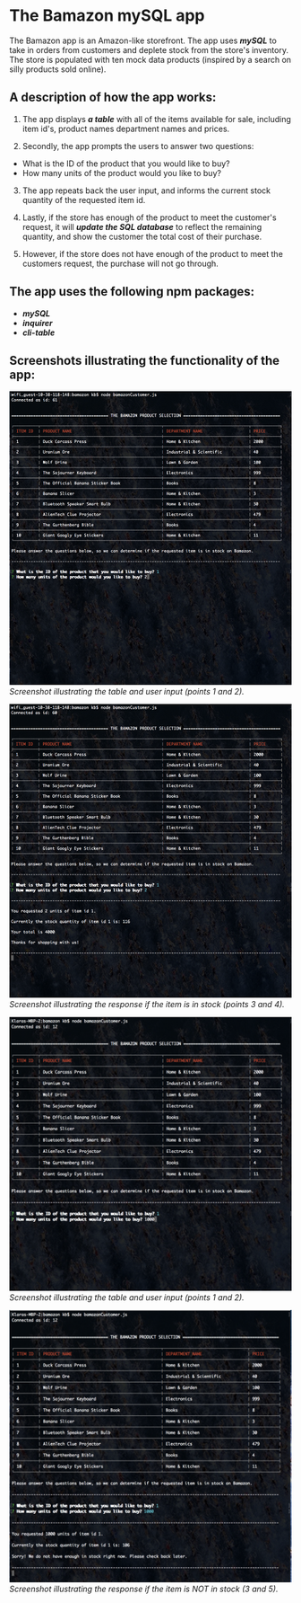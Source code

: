 # The Bamazon mySQL app <br />
The Bamazon app is an Amazon-like storefront. The app uses _**mySQL**_ to take in orders from customers and deplete stock from the store's inventory. The store is populated with ten mock data products (inspired by a search on silly products sold online). 

## A description of how the app works: <br />

1. The app displays _**a table**_ with all of the items available for sale, including item id's, product names department names and prices. <br />

2. Secondly, the app prompts the users to answer two questions: <br />
* What is the ID of the product that you would like to buy?
* How many units of the product would you like to buy? <br />

3. The app repeats back the user input, and informs the current stock quantity of the requested item id. <br />

4. Lastly, if the store has enough of the product to meet the customer's request, it will _**update the SQL database**_ to reflect the remaining quantity, and show the customer the total cost of their purchase. <br />

5. However, if the store does not have enough of the product to meet the customers request, the purchase will not go through.

## The app uses the following npm packages: <br />
* _**mySQL**_
* _**inquirer**_
* _**cli-table**_

## Screenshots illustrating the functionality of the app:

![](/images/1-userInputPositive.png) <br />
_Screenshot illustrating the table and user input (points 1 and 2)._ <br />

![](/images/2-responsePositive.png) <br />
_Screenshot illustrating the response if the item is in stock (points 3 and 4)._ <br />

![](/images/3-userInputNegative.png) <br />
_Screenshot illustrating the table and user input (points 1 and 2)._ <br />

![](/images/4-responseNegative.png) <br />
_Screenshot illustrating the response if the item is NOT in stock (3 and 5)._ <br />





